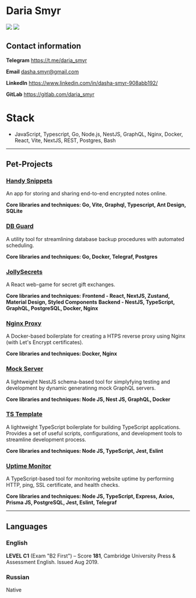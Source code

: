 # Daria Smyr
![](https://www.codewars.com/users/Daria%20Smyr/badges/large)
[![](https://github-readme-stats.vercel.app/api?username=dariasmyr)](https://github.com/dariasmyr/github-readme-stats)

## Contact information 

**Telegram** <a href="https://t.me/daria_smyr" target="_new">https://t.me/daria_smyr

**Email** <a href="dasha.smyr@gmail.com" target="_new">dasha.smyr@gmail.com

**LinkedIn** <a href="https://www.linkedin.com/in/dasha-smyr-908abb192/" target="_new">https://www.linkedin.com/in/dasha-smyr-908abb192/

**GitLab** <a href="https://gitlab.com/daria_smyr" target="_new">https://gitlab.com/daria_smyr

# Stack
- JavaScript, Typescript, Go, Node.js, NestJS, GraphQL, Nginx, Docker, React, Vite, NextJS, REST, Postgres, Bash
---

## Pet-Projects

### <a href="https://handy.uxna.me" target="_new">Handy Snippets</a>
An app for storing and sharing end-to-end encrypted notes online. 

**Core libraries and techniques: Go, Vite, Graphql, Typescript, Ant Design, SQLite**

### <a href="https://github.com/dariasmyr/db-guard" target="_new">DB Guard</a>
A utility tool for streamlining database backup procedures with automated scheduling.

**Core libraries and techniques: Go, Docker, Telegraf, Postgres**

### <a href="https://jollysecrets.uxna.me" target="_new">JollySecrets</a>
A React web-game for secret gift exchanges.

**Core libraries and techniques:**
**Frontend - React, NextJS, Zustand, Material Design, Styled Components**
**Backend - NestJS, TypeScript, GraphQL, PostgreSQL, Docker, Nginx**

### <a href="https://github.com/dariasmyr/nginx-proxy" target="_new">Nginx Proxy</a>
A Docker-based boilerplate for creating a HTPS reverse proxy using Nginx (with Let's Encrypt certificates).

**Core libraries and techniques: Docker, Nginx**

### <a href="https://github.com/dariasmyr/mock-server" target="_new">Mock Server</a>
A lightweight NestJS schema-based tool for simplyfying testing and development by dynamic generatinng mock GraphQL servers. 

**Core libraries and techniques: Node JS, Nest JS, GraphQL, Docker**

### <a href="https://github.com/dariasmyr/ts-template" target="_new">TS Template</a>
A lightweight TypeScript boilerplate for building TypeScript applications. Provides a set of useful scripts, configurations, and development tools to streamline development process.

**Core libraries and techniques: Node JS, TypeScript, Jest, Eslint**

### <a href="https://github.com/dariasmyr/uptime-monitor" target="_new">Uptime Monitor</a>
A TypeScript-based tool for monitoring website uptime by performing HTTP, ping, SSL certificate, and health checks. 

**Core libraries and techniques: Node JS, TypeScript, Express, Axios, Prisma JS, PostgreSQL, Jest, Eslint, Telegraf**

---

## Languages

### English

**LEVEL C1** (Exam "B2 First") – Score **181**, Cambridge University Press & Assessment English. Issued Aug 2019.

### Russian

Native
